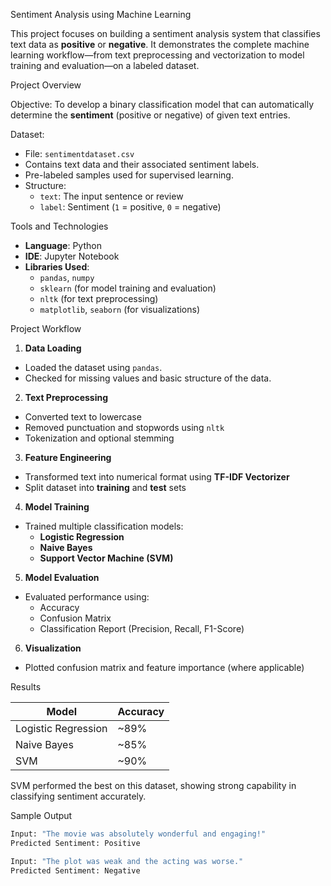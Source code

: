 Sentiment Analysis using Machine Learning

This project focuses on building a sentiment analysis system that classifies text data as **positive** or **negative**. It demonstrates the complete machine learning workflow—from text preprocessing and vectorization to model training and evaluation—on a labeled dataset.

Project Overview

Objective:
To develop a binary classification model that can automatically determine the **sentiment** (positive or negative) of given text entries.

Dataset:
- File: `sentimentdataset.csv`
- Contains text data and their associated sentiment labels.
- Pre-labeled samples used for supervised learning.
- Structure:
  - `text`: The input sentence or review
  - `label`: Sentiment (`1` = positive, `0` = negative)

Tools and Technologies

- **Language**: Python
- **IDE**: Jupyter Notebook
- **Libraries Used**:
  - `pandas`, `numpy`
  - `sklearn` (for model training and evaluation)
  - `nltk` (for text preprocessing)
  - `matplotlib`, `seaborn` (for visualizations)

Project Workflow

 1. **Data Loading**
- Loaded the dataset using `pandas`.
- Checked for missing values and basic structure of the data.

 2. **Text Preprocessing**
- Converted text to lowercase
- Removed punctuation and stopwords using `nltk`
- Tokenization and optional stemming

 3. **Feature Engineering**
- Transformed text into numerical format using **TF-IDF Vectorizer**
- Split dataset into **training** and **test** sets

 4. **Model Training**
- Trained multiple classification models:
  - **Logistic Regression**
  - **Naive Bayes**
  - **Support Vector Machine (SVM)**

 5. **Model Evaluation**
- Evaluated performance using:
  - Accuracy
  - Confusion Matrix
  - Classification Report (Precision, Recall, F1-Score)

 6. **Visualization**
- Plotted confusion matrix and feature importance (where applicable)

 Results

| Model                | Accuracy |
|---------------------|----------|
| Logistic Regression | ~89%     |
| Naive Bayes         | ~85%     |
| SVM                 | ~90%     |

SVM performed the best on this dataset, showing strong capability in classifying sentiment accurately.

 Sample Output

```python
Input: "The movie was absolutely wonderful and engaging!"
Predicted Sentiment: Positive

Input: "The plot was weak and the acting was worse."
Predicted Sentiment: Negative
